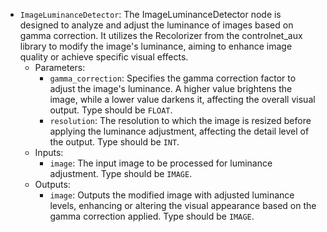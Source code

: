 - `ImageLuminanceDetector`: The ImageLuminanceDetector node is designed to analyze and adjust the luminance of images based on gamma correction. It utilizes the Recolorizer from the controlnet_aux library to modify the image's luminance, aiming to enhance image quality or achieve specific visual effects.
    - Parameters:
        - `gamma_correction`: Specifies the gamma correction factor to adjust the image's luminance. A higher value brightens the image, while a lower value darkens it, affecting the overall visual output. Type should be `FLOAT`.
        - `resolution`: The resolution to which the image is resized before applying the luminance adjustment, affecting the detail level of the output. Type should be `INT`.
    - Inputs:
        - `image`: The input image to be processed for luminance adjustment. Type should be `IMAGE`.
    - Outputs:
        - `image`: Outputs the modified image with adjusted luminance levels, enhancing or altering the visual appearance based on the gamma correction applied. Type should be `IMAGE`.

